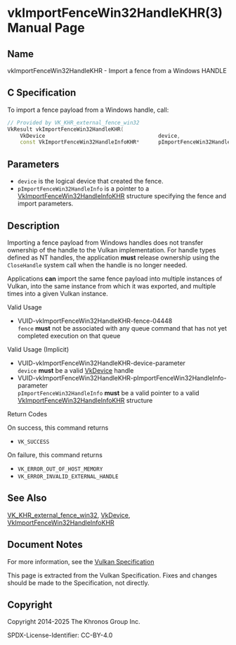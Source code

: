 # vkImportFenceWin32HandleKHR(3) Manual Page

## Name

vkImportFenceWin32HandleKHR - Import a fence from a Windows HANDLE



## [](#_c_specification)C Specification

To import a fence payload from a Windows handle, call:

```c++
// Provided by VK_KHR_external_fence_win32
VkResult vkImportFenceWin32HandleKHR(
    VkDevice                                    device,
    const VkImportFenceWin32HandleInfoKHR*      pImportFenceWin32HandleInfo);
```

## [](#_parameters)Parameters

- `device` is the logical device that created the fence.
- `pImportFenceWin32HandleInfo` is a pointer to a [VkImportFenceWin32HandleInfoKHR](https://registry.khronos.org/vulkan/specs/latest/man/html/VkImportFenceWin32HandleInfoKHR.html) structure specifying the fence and import parameters.

## [](#_description)Description

Importing a fence payload from Windows handles does not transfer ownership of the handle to the Vulkan implementation. For handle types defined as NT handles, the application **must** release ownership using the `CloseHandle` system call when the handle is no longer needed.

Applications **can** import the same fence payload into multiple instances of Vulkan, into the same instance from which it was exported, and multiple times into a given Vulkan instance.

Valid Usage

- [](#VUID-vkImportFenceWin32HandleKHR-fence-04448)VUID-vkImportFenceWin32HandleKHR-fence-04448  
  `fence` **must** not be associated with any queue command that has not yet completed execution on that queue

Valid Usage (Implicit)

- [](#VUID-vkImportFenceWin32HandleKHR-device-parameter)VUID-vkImportFenceWin32HandleKHR-device-parameter  
  `device` **must** be a valid [VkDevice](https://registry.khronos.org/vulkan/specs/latest/man/html/VkDevice.html) handle
- [](#VUID-vkImportFenceWin32HandleKHR-pImportFenceWin32HandleInfo-parameter)VUID-vkImportFenceWin32HandleKHR-pImportFenceWin32HandleInfo-parameter  
  `pImportFenceWin32HandleInfo` **must** be a valid pointer to a valid [VkImportFenceWin32HandleInfoKHR](https://registry.khronos.org/vulkan/specs/latest/man/html/VkImportFenceWin32HandleInfoKHR.html) structure

Return Codes

On success, this command returns

- `VK_SUCCESS`

On failure, this command returns

- `VK_ERROR_OUT_OF_HOST_MEMORY`
- `VK_ERROR_INVALID_EXTERNAL_HANDLE`

## [](#_see_also)See Also

[VK\_KHR\_external\_fence\_win32](https://registry.khronos.org/vulkan/specs/latest/man/html/VK_KHR_external_fence_win32.html), [VkDevice](https://registry.khronos.org/vulkan/specs/latest/man/html/VkDevice.html), [VkImportFenceWin32HandleInfoKHR](https://registry.khronos.org/vulkan/specs/latest/man/html/VkImportFenceWin32HandleInfoKHR.html)

## [](#_document_notes)Document Notes

For more information, see the [Vulkan Specification](https://registry.khronos.org/vulkan/specs/latest/html/vkspec.html#vkImportFenceWin32HandleKHR)

This page is extracted from the Vulkan Specification. Fixes and changes should be made to the Specification, not directly.

## [](#_copyright)Copyright

Copyright 2014-2025 The Khronos Group Inc.

SPDX-License-Identifier: CC-BY-4.0